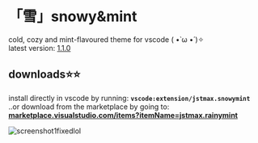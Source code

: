 # 「雪」snowy&mint
cold, cozy and mint-flavoured theme for vscode ( •̀ ω •́ )✧ \
latest version: [1.1.0](https://github.com/jstmaxlol/snowymint/releases/tag/1.1.0)
## downloads⭐⭐
install directly in vscode by running: **`vscode:extension/jstmax.snowymint`** \
..or download from the marketplace by going to: [**marketplace.visualstudio.com/items?itemName=jstmax.rainymint**](https://marketplace.visualstudio.com/items?itemName=jstmax.snowymint)

![screenshot1fixedlol](https://github.com/user-attachments/assets/cf8272a0-1ba5-4508-8632-c731b810193e)
